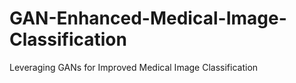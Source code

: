 # GAN-Enhanced-Medical-Image-Classification
Leveraging GANs for Improved Medical Image Classification

